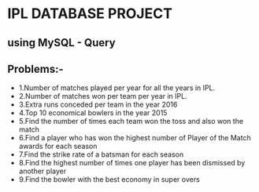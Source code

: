 # IPL DATABASE PROJECT

## using MySQL - Query

## Problems:-

- 1.Number of matches played per year for all the years in IPL.
- 2.Number of matches won per team per year in IPL.
- 3.Extra runs conceded per team in the year 2016
- 4.Top 10 economical bowlers in the year 2015
- 5.Find the number of times each team won the toss and also won the match
- 6.Find a player who has won the highest number of Player of the Match awards for each season
- 7.Find the strike rate of a batsman for each season
- 8.Find the highest number of times one player has been dismissed by another player
- 9.Find the bowler with the best economy in super overs
